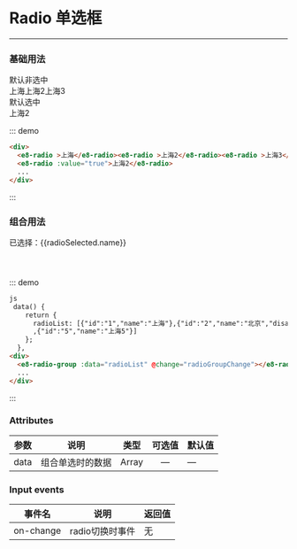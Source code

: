# Radio 单选框
----
### 基础用法


<script>
  //验证例子组件的可用性
// import Input from '../../packages/input';  全局注册了这么没有必要单独再引入注册一次了
export default {
  data() {
    return {
      radioList: [{"id":"1","name":"上海"},{"id":"2","name":"北京","disabled":true},{"id":"3","name":"杭州","selected":true,"disabled":true},{"id":"4","name":"上海4"}
      ,{"id":"5","name":"上海5"}],
      radioSelected:{}
    };
  },
  methods: {
    inputHnaderrr(e) {
      console.log("sddd", e.target.value)
    },
    onClearVlaue(e) {
       console.log("清除了")
    },
    radioGroupChange(val) {
       console.log("radioGroupChange",val)
       this.radioSelected = val
    }
  },
  components: {
    // Input
  }
};
</script>

<div class="demo-block">
  <div> 默认非选中</div>
  <div class="m-10">
  <e8-row  type="flex" justify="space-between">
      <e8-col ><e8-radio >上海</e8-radio><e8-radio >上海2</e8-radio><e8-radio >上海3</e8-radio></e8-col>
  </e8-row>
  </div>
  <div> 默认选中</div>
   <div class="m-10">
       <e8-row  type="flex" justify="space-between">
       <e8-col ><e8-radio :value="true">上海2</e8-radio></e8-col>
  </e8-row>   
  </div>
    
  </div>
 
</div>

::: demo
```html
<div>
  <e8-radio >上海</e8-radio><e8-radio >上海2</e8-radio><e8-radio >上海3</e8-radio>
  <e8-radio :value="true">上海2</e8-radio>
  ...
</div>
```
:::
### 组合用法
<div class="demo-block">
    <div class="m-10" style="height:60px;">
        <e8-row  type="flex" justify="space-between">
            <e8-col ><e8-radio-group :data="radioList" @change="radioGroupChange"></e8-radio-group></e8-col>
        </e8-row>
        <div class="m-10">
            已选择：{{radioSelected.name}}
        </e8-row>   
      </div> 
    </div> 
</div> 

::: demo
```html
js
 data() {
    return {
      radioList: [{"id":"1","name":"上海"},{"id":"2","name":"北京","disabled":true},{"id":"3","name":"杭州","selected":true,"disabled":true},{"id":"4","name":"上海4"}
      ,{"id":"5","name":"上海5"}]
    };
  },
<div>
  <e8-radio-group :data="radioList" @change="radioGroupChange"></e8-radio-group>
  ...
</div>
```
:::


### Attributes

| 参数      | 说明    | 类型      |可选值       | 默认值   |
|---------- |-------- |---------- |:----------:|-------- |
| data  |组合单选时的数据 | Array   |  —  |  —  |


### Input events


| 事件名      | 说明    | 返回值      |
|---------- |:--------:|---------- |
| on-change  |radio切换时事件 | 无   | 
